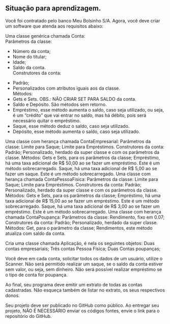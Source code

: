 ## Situação para aprendizagem.  

Você foi contratado pelo banco Meu Bolsinho S/A. Agora, você deve criar um software que atenda aos requisitos abaixo:

Uma classe genérica chamada Conta:  
Parâmetros da classe:  
* Número da conta;
* Nome do titular;  
* Idade; 
* Saldo da conta.  
Construtores da conta:  
- Padrão;  
- Personalizados com atributos iguais aos da classe.  
Métodos:
- Gets e Sets. OBS.: NÃO CRIAR SET PARA SALDO da conta.  
- Saldo e Depósito. São métodos sem retorno.  
- Empréstimo, esse método aumenta o saldo, caso seja utilizado, ou seja, é um “crédito” que vai entrar no saldo, mas há débito, pois será necessário quitar o empréstimo.  
- Saque, esse método deduz o saldo, caso seja utilizado.  
- Depósito, esse método aumenta o saldo, caso seja utilizado.  

Uma classe com herança chamada ContaEmpresarial:
Parâmetros da classe:
Limite para Saque;
Limite para Empréstimos.
Construtores da conta:
Padrão;
Personalizado, herdado da super classe e com os parâmetros da classe.
Métodos:
Gets e Sets, para os parâmetros da classe;
Empréstimo, há uma taxa adicional de R$ 50,00 ao se fazer um empréstimo. Este é um método sobrecarregado.
Saque, há uma taxa adicional de R$ 5,00 ao se fazer um saque. Este é um método sobrecarregado.
Uma classe com herança chamada ContaPessoaFisica:
Parâmetros da classe:
Limite para Saque;
Limite para Empréstimos.
Construtores da conta:
Padrão;
Personalizado, herdado da super classe e com os parâmetros da classe.
Métodos:
Gets e Sets, para os parâmetros da classe;
Empréstimo, há uma taxa adicional de R$ 15,00 ao se fazer um empréstimo. Este é um método sobrecarregado.
Saque, há uma taxa adicional de R$ 3,00 ao se fazer um empréstimo. Este é um método sobrecarregado.
Uma classe com herança chamada ContaPoupança:
Parâmetros da classe:
Rendimento, fixo em 0.07;
Construtores da conta:
Padrão;
Personalizado, herdado da super classe.
Métodos:
Get, para o parâmetro da classe;
Rendimentos, este método atualiza com saldo da conta.



Cria uma classe chamada Aplicação, é nela os seguintes objetos:
Duas contas empresariais;
Três contas Pessoa Física;
Duas Contas poupanças;

Você deve em cada conta, solicitar todos os dados de um usuário, utilize o Scanner.
Não será permitido realizar um saque, se o saldo da conta estiver sem valor, ou seja, sem dinheiro.
Não será possível realizar empréstimo se o tipo de conta for poupança.

Ao final, seu programa deve emitir um extrato de todas as contas cadastradas. Não esqueça também de listar no extrato, os seus respectivos donos.

Seu projeto deve ser publicado no GitHub como público.
Ao entregar seu projeto, NÃO É NECESSÁRIO enviar os códigos fontes, envie o link para o repositório do GitHub.

